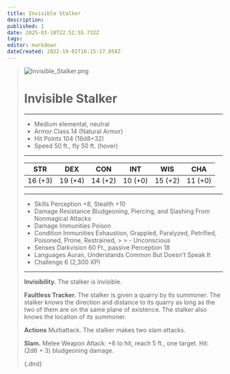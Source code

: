 ```yaml
---
title: Invisible Stalker
description: 
published: 1
date: 2025-03-18T22:52:55.732Z
tags: 
editor: markdown
dateCreated: 2022-10-01T16:15:17.858Z
---
```


> ![Invisible_Stalker.png](https://static.wikia.nocookie.net/vsdebating/images/4/4f/Invisible_Stalker.png/revision/latest/scale-to-width-down/400?cb=20180224013634#right)
> # Invisible Stalker
> ---
> - Medium elemental, neutral
> - Armor Class 14 (Natural Armor)
> - Hit Points 104 (16d8+32)
> - Speed 50 ft., fly 50 ft. (hover)
> ---
> |STR|DEX|CON|INT|WIS|CHA
> |---|---|---|---|---|---
> |16 (+3)|19 (+4)|14 (+2)|10 (+0)|15 (+2)|11 (+0)
> ---
> - Skills Perception +8, Stealth +10
> - Damage Resistance Bludgeoning, Piercing, and Slashing From Nonmagical Attacks
> - Damage Immunities Poison
> - Condition Immunities Exhaustion, Grappled, Paralyzed, Petrified, Poisoned, Prone, Restrained, > > - Unconscious
> - Senses Darkvision 60 Ft., passive Perception 18
> - Languages Auran, Understands Common But Doesn't Speak It
> - Challenge 6 (2,300 XP)
> ---
> **Invisibility.** The stalker is invisible.
>
> **Faultless Tracker.** The stalker is given a quarry by its summoner. The stalker knows the direction and distance to its quarry as long as the two of them are on the same plane of existence. The stalker also knows the location of its summoner.
>
> **Actions**
Multiattack. The stalker makes two slam attacks.
>
> **Slam.** Melee Weapon Attack: +6 to hit, reach 5 ft., one target. Hit: (2d6 + 3) bludgeoning damage.
>
>{.dnd}